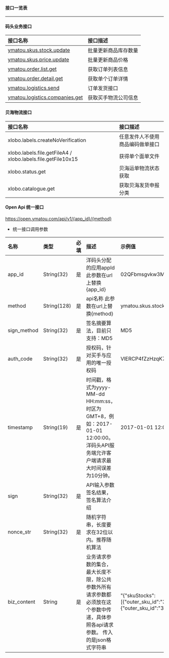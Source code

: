 #### 接口一览表

---

#### 码头业务接口

| 接口名称 | 接口描述 |
| :--- | :--- |
| [ymatou.skus.stock.update](/openapi/updateproductstock.md) | 批量更新商品库存数量 |
| [ymatou.skus.price.update](/openapi/updateproductprice.md) | 批量更新商品价格 |
| [ymatou.order.list.get](/openapi/getorderlist.md) | 获取订单列表信息 |
| [ymatou.order.detail.get](/openapi/getorderdetail.md) | 获取单个订单详情 |
| [ymatou.logistics.send](/openapi/sendlogistics.md) | 订单发货接口 |
| [ymatou.logistics.companies.get](/openapi/getlogisticscompanies.md) | 获取买手物流公司信息 |

#### 贝海物流接口

| 接口名称 | 接口描述 |
| :--- | :--- |
| xlobo.labels.createNoVerification | 任意发件人不使用商品编码做单接口 |
| xlobo.labels.file.getFileA4 / xlobo.labels.file.getFile10x15 | 获得单个面单文件 |
| xlobo.status.get | 贝海运单物流状态获取 |
| xlobo.catalogue.get | 获取贝海发货申报分类 |



#### Open Api 统一接口

https://open.ymatou.com/api/v1/{app_id}/{method} 

* 统一接口调用参数

| 名称 | 类型 | 必填 | 描述 | 示例值 |
| :--- | :--- | :--- | :--- | :--- |
| app_id | String(32) | 是 | 洋码头分配的应用appId 此参数在url上替换{app_id} | 02QFbmsgvkw3M0Yyal  
| method | String(128) | 是 | api名称 此参数在url上替换{method} | ymatou.skus.stock.update
| sign_method | String(32) | 是 | 签名摘要算法，目前只支持：MD5 | MD5 
| auth_code | String(32) | 是 | 授权码，针对买手与应用的唯一授权码 | VlERCP4fZzHzqK7vnr8weOYqepkXriKL
| timestamp | String(19) | 是 | 时间戳，格式为yyyy-MM-dd HH:mm:ss，时区为GMT+8，例如：2017-01-01 12:00:00。洋码头API服务端允许客户端请求最大时间误差为10分钟。 | 2017-01-01 12:00:00
| sign | String(32) | 是 | API输入参数签名结果，签名算法介绍 | 
| nonce_str | String(32) | 是 | 随机字符串，长度要求在32位以内。推荐随机算法 |
| biz_content | String | 是 | 业务请求参数的集合，最大长度不限，除公共参数外所有请求参数都必须放在这个参数中传递，具体参照各api请求参数。 传入的是json格式字符串 | "{\"skuStocks\":[{\"outer_sku_id\":\"393992\",\"stock_num\":10},{\"outer_sku_id\":\"393993\",\"stock_num\":12}]}" 







